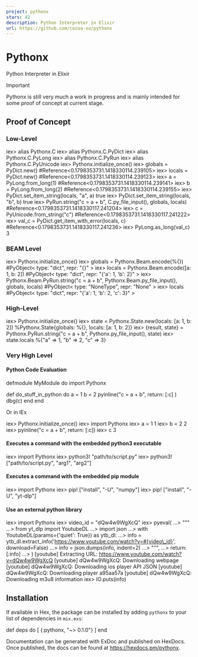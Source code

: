 ```yaml
---
project: pythonx
stars: 42
description: Python Interpreter in Elixir
url: https://github.com/cocoa-xu/pythonx
---
```


Pythonx
=======

Python Interpreter in Elixir

Important

Pythonx is still very much a work in progress and is mainly intended for some proof of concept at current stage.

Proof of Concept
----------------

### Low-Level

iex\> alias Pythonx.C
iex\> alias Pythonx.C.PyDict
iex\> alias Pythonx.C.PyLong
iex\> alias Pythonx.C.PyRun
iex\> alias Pythonx.C.PyUnicode
iex\> Pythonx.initialize\_once()
iex\> globals \= PyDict.new()
#Reference<0.1798353731.1418330114.239105>
iex\> locals \= PyDict.new()
#Reference<0.1798353731.1418330114.239123>
iex\> a \= PyLong.from\_long(1)
#Reference<0.1798353731.1418330114.239141>
iex\> b \= PyLong.from\_long(2)
#Reference<0.1798353731.1418330114.239155>
iex\> PyDict.set\_item\_string(locals, "a", a)
true
iex\> PyDict.set\_item\_string(locals, "b", b)
true
iex\> PyRun.string("c = a + b", C.py\_file\_input(), globals, locals)
#Reference<0.1798353731.1418330117.241204>
iex\> c \= PyUnicode.from\_string("c")
#Reference<0.1798353731.1418330117.241222>
iex\> val\_c \= PyDict.get\_item\_with\_error(locals, c)
#Reference<0.1798353731.1418330117.241236>
iex\> PyLong.as\_long(val\_c)
3

### BEAM Level

iex\> Pythonx.initialize\_once()
iex\> globals \= Pythonx.Beam.encode(%{})
#PyObject<
  type: "dict",
  repr: "{}"
\>
iex\> locals \= Pythonx.Beam.encode(\[a: 1, b: 2\])
#PyObject<
  type: "dict",
  repr: "{'a': 1, 'b': 2}"
\>
iex\> Pythonx.Beam.PyRun.string("c = a + b", Pythonx.Beam.py\_file\_input(), globals, locals)
#PyObject<
  type: "NoneType",
  repr: "None"
\>
iex\> locals
#PyObject<
  type: "dict",
  repr: "{'a': 1, 'b': 2, 'c': 3}"
\>

### High-Level

iex\> Pythonx.initialize\_once()
iex\> state \= Pythonx.State.new(locals: \[a: 1, b: 2\])
%Pythonx.State{globals: %{}, locals: \[a: 1, b: 2\]}
iex\> {result, state} \= Pythonx.PyRun.string("c = a + b", Pythonx.py\_file\_input(), state)
iex\> state.locals
%{"a" \=> 1, "b" \=> 2, "c" \=> 3}

### Very High Level

#### Python Code Evaluation

defmodule MyModule do
  import Pythonx

  def do\_stuff\_in\_python do
    a \= 1
    b \= 2
    pyinline("c = a + b",
      return: \[:c\]
    )
    dbg(c)
  end
end

Or in IEx

iex\> Pythonx.initialize\_once()
iex\> import Pythonx
iex\> a \= 1
1
iex\> b \= 2
2
iex\> pyinline("c = a + b", return: \[:c\])
iex\> c
3

#### Executes a command with the embedded python3 executable

iex\> import Pythonx
iex\> python3! "path/to/script.py"
iex\> python3! \["path/to/script.py", "arg1", "arg2"\]

#### Executes a command with the embedded pip module

iex\> import Pythonx
iex\> pip! \["install", "-U", "numpy"\]
iex\> pip! \["install", "-U", "yt-dlp"\]

#### Use an external python library

iex\> import Pythonx
iex\> video\_id \= "dQw4w9WgXcQ"
iex\> pyeval(
...\>   """
...>   from yt\_dlp import YoutubeDL
...>   import json
...>   with YoutubeDL(params={'quiet': True}) as ytb\_dl:
...>     info = ytb\_dl.extract\_info('https://www.youtube.com/watch?v=#{video\_id}', download=False)
...>     info = json.dumps(info, indent=2)
...>   """,
...>   return: \[:info\]
...> )
\[youtube\] Extracting URL: https://www.youtube.com/watch?v=dQw4w9WgXcQ
\[youtube\] dQw4w9WgXcQ: Downloading webpage
\[youtube\] dQw4w9WgXcQ: Downloading ios player API JSON
\[youtube\] dQw4w9WgXcQ: Downloading player a95aa57a
\[youtube\] dQw4w9WgXcQ: Downloading m3u8 information
iex> IO.puts(info)

Installation
------------

If available in Hex, the package can be installed by adding `pythonx` to your list of dependencies in `mix.exs`:

def deps do
  \[
    {:pythonx, "~> 0.1.0"}
  \]
end

Documentation can be generated with ExDoc and published on HexDocs. Once published, the docs can be found at https://hexdocs.pm/pythonx.
